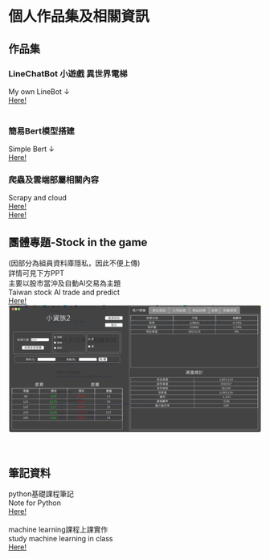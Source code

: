 # 個人作品集及相關資訊

## 作品集<br>
### LineChatBot 小遊戲 異世界電梯
My own LineBot ↓<br>
[Here!](https://github.com/max36067/elevator_chatbot)<br>
<br>
### 簡易Bert模型搭建
Simple Bert ↓<br>
[Here!](https://github.com/max36067/chinese-news)

### 爬蟲及雲端部屬相關內容
Scrapy and cloud<br>
[Here!](https://github.com/max36067/star_scrapy)<br>
[Here!](https://github.com/max36067/codetest)

## 團體專題-Stock in the game 
(因部分為組員資料庫隱私，因此不便上傳)<br>
詳情可見下方PPT<br>
主要以股市當沖及自動AI交易為主題<br>
Taiwan stock AI trade and predict <br>
[Here!](https://github.com/max36067/profile/blob/master/%E8%82%A1%E7%A5%A8%E4%BA%A4%E6%98%9302%E6%9C%9F%E7%AC%AC%E4%B8%80%E7%B5%84%E6%9C%9F%E6%9C%AB%E5%A0%B1%E5%91%8AV2.1.pdf)
![image](https://github.com/max36067/profile/blob/master/stock.PNG)

<br>

## 筆記資料<br>
python基礎課程筆記<br>
Note for Python<br>
[Here!](https://www.dropbox.com/sh/u5223ajt7om1s6f/AABLQZJkZgs4ztuVLksnpBkja?dl=0)<br>
<br>
machine learning課程上課實作<br>
study machine learning in class<br>
[Here!](https://github.com/max36067/machine_learning_1211)

